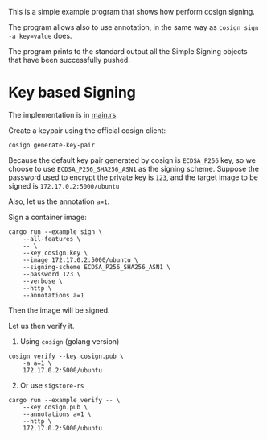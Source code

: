 This is a simple example program that shows how perform cosign signing.

The program allows also to use annotation, in the same way as `cosign sign -a key=value`
does.

The program prints to the standard output all the Simple Signing objects that
have been successfully pushed.

# Key based Signing

The implementation is in [main.rs](./main.rs).

Create a keypair using the official cosign client:

```console
cosign generate-key-pair
```

Because the default key pair generated by cosign is `ECDSA_P256` key,
so we choose to use `ECDSA_P256_SHA256_ASN1` as the signing scheme.
Suppose the password used to encrypt the private key is `123`, and the target
image to be signed is `172.17.0.2:5000/ubuntu`

Also, let us the annotation `a=1`.

Sign a container image:

```console
cargo run --example sign \
    --all-features \
    -- \
    --key cosign.key \
    --image 172.17.0.2:5000/ubuntu \
    --signing-scheme ECDSA_P256_SHA256_ASN1 \
    --password 123 \
    --verbose \
    --http \
    --annotations a=1
```

Then the image will be signed.

Let us then verify it.

1. Using `cosign` (golang version)
```console
cosign verify --key cosign.pub \
    -a a=1 \
    172.17.0.2:5000/ubuntu
```

2. Or use `sigstore-rs`
```console
cargo run --example verify -- \
    --key cosign.pub \
    --annotations a=1 \
    --http \
    172.17.0.2:5000/ubuntu
```